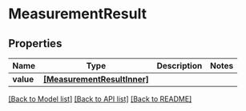 # MeasurementResult


## Properties
Name | Type | Description | Notes
------------ | ------------- | ------------- | -------------
**value** | [**[MeasurementResultInner]**](MeasurementResultInner.md) |  | 

[[Back to Model list]](../README.md#documentation-for-models) [[Back to API list]](../README.md#documentation-for-api-endpoints) [[Back to README]](../README.md)



